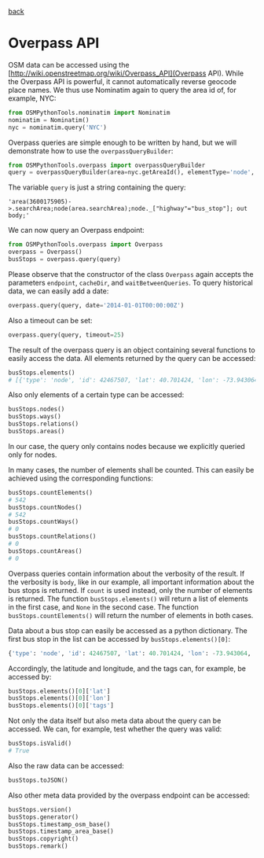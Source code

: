 [back](../../../)

# Overpass API

OSM data can be accessed using the [http://wiki.openstreetmap.org/wiki/Overpass_API](Overpass API). While the Overpass API is powerful, it cannot automatically reverse geocode place names. We thus use Nominatim again to query the area id of, for example, NYC:
```python
from OSMPythonTools.nominatim import Nominatim
nominatim = Nominatim()
nyc = nominatim.query('NYC')
```
Overpass queries are simple enough to be written by hand, but we will demonstrate how to use the `overpassQueryBuilder`:
```python
from OSMPythonTools.overpass import overpassQueryBuilder
query = overpassQueryBuilder(area=nyc.getAreaId(), elementType='node', selector='"highway"="bus_stop"', out='body')
```
The variable `query` is just a string containing the query:
```
'area(3600175905)->.searchArea;node(area.searchArea);node._["highway"="bus_stop"]; out body;'
```
We can now query an Overpass endpoint:
```python
from OSMPythonTools.overpass import Overpass
overpass = Overpass()
busStops = overpass.query(query)
```
Please observe that the constructor of the class `Overpass` again accepts the parameters `endpoint`, `cacheDir`, and `waitBetweenQueries`.
To query historical data, we can easily add a date:
```python
overpass.query(query, date='2014-01-01T00:00:00Z')
```
Also a timeout can be set:
```python
overpass.query(query, timeout=25)
```

The result of the overpass query is an object containing several functions to easily access the data. All elements returned by the query can be accessed:
```python
busStops.elements()
# [{'type': 'node', 'id': 42467507, 'lat': 40.701424, 'lon': -73.943064, 'tags': ...
```
Also only elements of a certain type can be accessed:
```python
busStops.nodes()
busStops.ways()
busStops.relations()
busStops.areas()
```
In our case, the query only contains nodes because we explicitly queried only for nodes.

In many cases, the number of elements shall be counted. This can easily be achieved using the corresponding functions:
```python
busStops.countElements()
# 542
busStops.countNodes()
# 542
busStops.countWays()
# 0
busStops.countRelations()
# 0
busStops.countAreas()
# 0
```
Overpass queries contain information about the verbosity of the result. If the verbosity is `body`, like in our example, all important information about the bus stops is returned. If `count` is used instead, only the number of elements is returned. The function `busStops.elements()` will return a list of elements in the first case, and `None` in the second case. The function `busStops.countElements()` will return the number of elements in both cases.

Data about a bus stop can easily be accessed as a python dictionary. The first bus stop in the list can be accessed by `busStops.elements()[0]`:
```python
{'type': 'node', 'id': 42467507, 'lat': 40.701424, 'lon': -73.943064, 'tags': {'asset_ref': '2030', 'highway': 'bus_stop', 'location': 'Broadway / Thornton Street', 'name': 'Broadway / Thornton Street', 'route_ref': 'B46;B46-LTD'}}
```
Accordingly, the latitude and longitude, and the tags can, for example, be accessed by:
```python
busStops.elements()[0]['lat']
busStops.elements()[0]['lon']
busStops.elements()[0]['tags']
```

Not only the data itself but also meta data about the query can be accessed. We can, for example, test whether the query was valid:
```python
busStops.isValid()
# True
```
Also the raw data can be accessed:
```python
busStops.toJSON()
```
Also other meta data provided by the overpass endpoint can be accessed:
```python
busStops.version()
busStops.generator()
busStops.timestamp_osm_base()
busStops.timestamp_area_base()
busStops.copyright()
busStops.remark()
```
